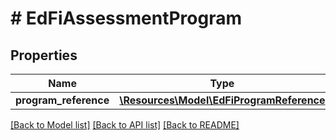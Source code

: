 # # EdFiAssessmentProgram

## Properties

Name | Type | Description | Notes
------------ | ------------- | ------------- | -------------
**program_reference** | [**\Resources\Model\EdFiProgramReference**](EdFiProgramReference.md) |  |

[[Back to Model list]](../../README.md#models) [[Back to API list]](../../README.md#endpoints) [[Back to README]](../../README.md)
